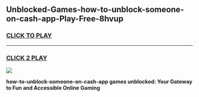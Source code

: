 
## Unblocked-Games-how-to-unblock-someone-on-cash-app-Play-Free-8hvup
<h3>
<a href="https://premium76.site?title=how-to-unblock-someone-on-cash-app&ref=18A1">CLICK TO PLAY</a></h3>
<hr>

<h3>
<a href="https://premium76.site?title=how-to-unblock-someone-on-cash-app&ref=18A1">CLICK 2 PLAY</a>
  
</h3>

<a href="https://premium76.site?title=how-to-unblock-someone-on-cash-app&ref=18A1"><img src="https://clearcache.store/games.png"></a>


**how-to-unblock-someone-on-cash-app games unblocked: Your Gateway to Fun and Accessible Online Gaming**
